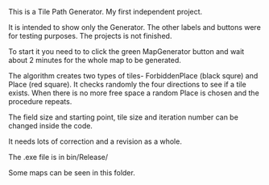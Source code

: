 This is a Tile Path Generator. My first independent project.

It is intended to show only the Generator. The other labels and buttons were for testing purposes. The projects is not finished.

To start it you need to to click the green MapGenerator button and wait about 2 minutes for the whole map to be generated.

The algorithm creates two types of tiles- ForbiddenPlace (black squre) and Place (red square). It checks randomly the four directions to see if a tile exists. When there is no more free space a random Place is chosen and the procedure repeats.

The field size and starting point, tile size and iteration number can be changed inside the code.

It needs lots of correction and a revision as a whole.

The .exe file is in bin/Release/

Some maps can be seen in this folder.
